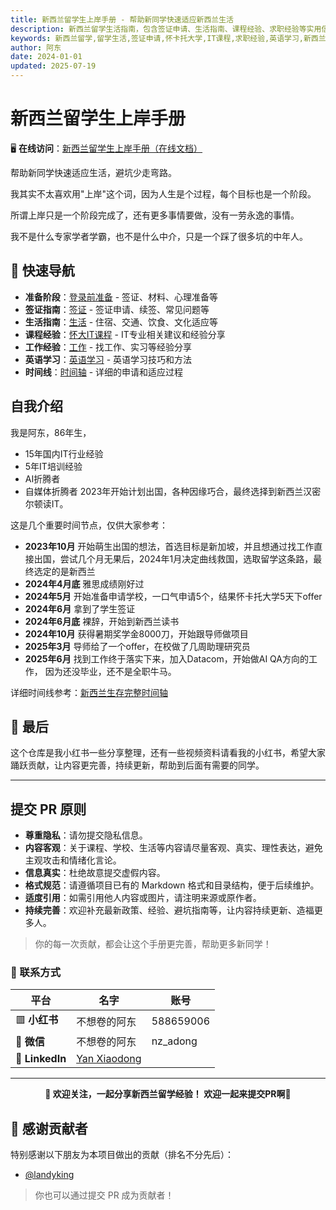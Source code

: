 ```yaml
---
title: 新西兰留学生上岸手册 - 帮助新同学快速适应新西兰生活
description: 新西兰留学生活指南，包含签证申请、生活指南、课程经验、求职经验等实用信息。帮助新同学快速适应新西兰生活，避坑少走弯路。
keywords: 新西兰留学,留学生活,签证申请,怀卡托大学,IT课程,求职经验,英语学习,新西兰生活指南
author: 阿东
date: 2024-01-01
updated: 2025-07-19
---
```


# 新西兰留学生上岸手册

🖥️ **在线访问**：[新西兰留学生上岸手册（在线文档）](https://danielyan86.github.io/nz-life-handbook/)

帮助新同学快速适应生活，避坑少走弯路。

我其实不太喜欢用"上岸"这个词，因为人生是个过程，每个目标也是一个阶段。

所谓上岸只是一个阶段完成了，还有更多事情要做，没有一劳永逸的事情。

我不是什么专家学者学霸，也不是什么中介，只是一个踩了很多坑的中年人。


## 🚀 快速导航

- **准备阶段**：[登录前准备](/preparation/) - 签证、材料、心理准备等
- **签证指南**：[签证](/visa/) - 签证申请、续签、常见问题等
- **生活指南**：[生活](/life/) - 住宿、交通、饮食、文化适应等
- **课程经验**：[怀大IT课程](/courses/) - IT专业相关建议和经验分享
- **工作经验**：[工作](/work/) - 找工作、实习等经验分享
- **英语学习**：[英语学习](/english/) - 英语学习技巧和方法
- **时间线**：[时间轴](/timeline/) - 详细的申请和适应过程

## 自我介绍

我是阿东，86年生，
- 15年国内IT行业经验
- 5年IT培训经验
- AI折腾者
- 自媒体折腾者
2023年开始计划出国，各种因缘巧合，最终选择到新西兰汉密尔顿读IT。

这是几个重要时间节点，仅供大家参考：

- **2023年10月** 开始萌生出国的想法，首选目标是新加坡，并且想通过找工作直接出国，尝试几个月无果后，2024年1月决定曲线救国，选取留学这条路，最终选定的是新西兰
- **2024年4月底** 雅思成绩刚好过
- **2024年5月** 开始准备申请学校，一口气申请5个，结果怀卡托大学5天下offer
- **2024年6月** 拿到了学生签证
- **2024年6月底** 裸辞，开始到新西兰读书
- **2024年10月** 获得暑期奖学金8000刀，开始跟导师做项目
- **2025年3月** 导师给了一个offer，在校做了几周助理研究员
- **2025年6月** 找到工作终于落实下来，加入Datacom，开始做AI QA方向的工作，
因为还没毕业，还不是全职牛马。

详细时间线参考：[新西兰生存完整时间轴](/timeline/)

## 🎯 最后

这个仓库是我小红书一些分享整理，还有一些视频资料请看我的小红书，希望大家踊跃贡献，让内容更完善，持续更新，帮助到后面有需要的同学。

---

## 提交 PR 原则

- **尊重隐私**：请勿提交隐私信息。
- **内容客观**：关于课程、学校、生活等内容请尽量客观、真实、理性表达，避免主观攻击和情绪化言论。
- **信息真实**：杜绝故意提交虚假内容。
- **格式规范**：请遵循项目已有的 Markdown 格式和目录结构，便于后续维护。
- **适度引用**：如需引用他人内容或图片，请注明来源或原作者。
- **持续完善**：欢迎补充最新政策、经验、避坑指南等，让内容持续更新、造福更多人。

> 你的每一次贡献，都会让这个手册更完善，帮助更多新同学！

### 📱 联系方式

<div align="center">

| 平台           | 名字                                                      | 账号      |
| -------------- | --------------------------------------------------------- | --------- |
| 🟥 **小红书**   | 不想卷的阿东                                              | 588659006 |
| 💬 **微信**     | 不想卷的阿东                                              | nz_adong  |
| 🔗 **LinkedIn** | [Yan Xiaodong](https://www.linkedin.com/in/yan-xiaodong/) |           |

</div>

---

<div align="center">

**🌟 欢迎关注，一起分享新西兰留学经验！ 欢迎一起来提交PR啊🌟**

</div>

## 🙏 感谢贡献者

特别感谢以下朋友为本项目做出的贡献（排名不分先后）：

- [@landyking](https://github.com/landyking)

> 你也可以通过提交 PR 成为贡献者！ 